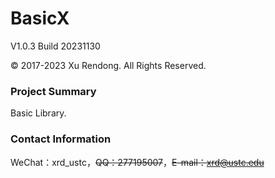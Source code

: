 # BasicX
V1.0.3 Build 20231130

© 2017-2023 Xu Rendong. All Rights Reserved.

### Project Summary
Basic Library.

### Contact Information
WeChat：xrd_ustc，~~QQ：277195007~~，~~E-mail：xrd@ustc.edu~~
